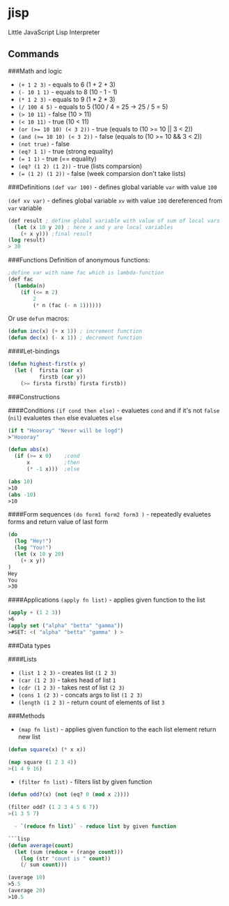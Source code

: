 # jisp
Little JavaScript Lisp Interpreter

## Commands
###Math and logic
  - `(+ 1 2 3)` - equals to 6 (1 + 2 + 3)
  - `(- 10 1 1)` - equals to 8 (10 - 1 - 1)
  - `(* 1 2 3)` - equals to 9 (1 * 2 * 3)
  - `(/ 100 4 5)` - equals to 5 (100 / 4 = 25 -> 25 / 5 = 5)
  - `(> 10 11)` - false (10 > 11)
  - `(< 10 11)` - true (10 < 11)
  - `(or (>= 10 10) (< 3 2))` - true (equals to (10 >= 10 || 3 < 2))
  - `(and (>= 10 10) (< 3 2))` - false (equals to (10 >= 10 && 3 < 2))
  - `(not true)` - false
  - `(eq? 1 1)` - true (strong equality)
  - `(= 1 1)` - true (== equality)
  - `(eq? (1 2) (1 2))` - true (lists comparsion)
  - `(= (1 2) (1 2))` - false (week comparsion don't take lists)

###Definitions
`(def var 100)` - defines global variable `var` with value `100`

`(def xv var)` - defines global variable `xv` with value `100` dereferenced from `var` variable

```lisp
(def result ; define global variable with value of sum of local vars
  (let (x 10 y 20) ; here x and y are local variables 
    (+ x y))) ;final result 
(log result) 
> 30
```

###Functions
Definition of anonymous functions:
```lisp 
;define var with name fac which is lambda-function
(def fac
  (lambda(n)
    (if (<= n 2)
        2
        (* n (fac (- n 1))))))
```
Or use `defun` macros:
```lisp
(defun inc(x) (+ x 1)) ; increment function
(defun dec(x) (- x 1)) ; decrement function
```

####Let-bindings
```lisp
(defun highest-first(x y) 
  (let (  firsta (car x)
          firstb (car y))
    (>= firsta firstb) firsta firstb))
```

###Constructions

####Conditions
`(if cond then else)` - evaluetes `cond` and if it's not `false` (`nil`) evaluetes `then` else evaluetes `else`

```lisp
(if t "Hoooray" "Never will be logd")
>"Hoooray"

(defun abs(x)
  (if (>= x 0)    ;cond
      x           ;then
      (* -1 x)))  ;else

(abs 10)
>10
(abs -10)
>10
```

####Form sequences
`(do form1 form2 form3 )` - repeatedly evaluetes forms and return value of last form

```lisp
(do 
  (log "Hey!")  
  (log "You!")
  (let (x 10 y 20)
    (+ x y))
)
Hey
You
>30
```

####Applications
`(apply fn list)` - applies given function to the list

```lisp
(apply + (1 2 3))
>6
(apply set ("alpha" "betta" "gamma"))
>#SET: <( "alpha" "betta" "gamma" ) >
```

###Data types

####Lists
  - `(list 1 2 3)` - creates list  `(1 2 3)`
  - `(car (1 2 3)` - takes head of list `1`
  - `(cdr (1 2 3)` - takes rest of list `(2 3)`
  - `(cons 1 (2 3)` - concats args to list `(1 2 3)`
  - `(length (1 2 3)` - return count of elements of list `3`

###Methods
  - `(map fn list)` - applies given function to the each list element return new list

```lisp
(defun square(x) (* x x))

(map square (1 2 3 4))
>(1 4 9 16)
```

  - `(filter fn list)` - filters list by given function

```lisp
(defun odd?(x) (not (eq? 0 (mod x 2))))

(filter odd? (1 2 3 4 5 6 7))
>(1 3 5 7)

  - `(reduce fn list)` - reduce list by given function

```lisp
(defun average(count)
  (let (sum (reduce + (range count))) 
    (log (str "count is " count))
    (/ sum count)))

(average 10)
>5.5
(average 20)
>10.5
```